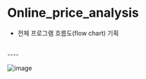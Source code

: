 
# Online_price_analysis

- 전체 프로그램 흐름도(flow chart) 기획

<br>
----

![image](https://user-images.githubusercontent.com/79825411/116612318-5c9b9c80-a972-11eb-8cbc-eda82de27b3d.png)
